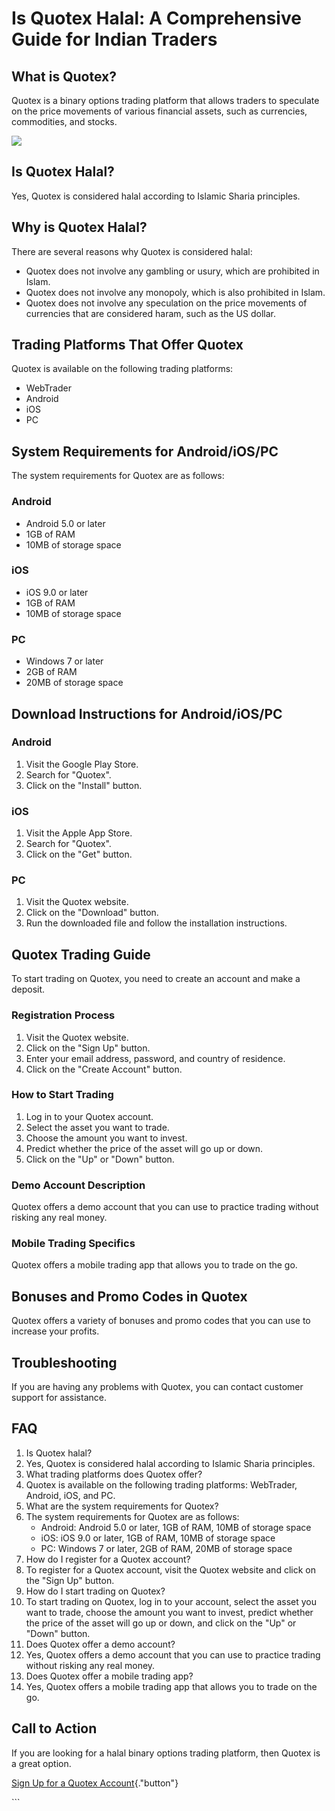 # Is Quotex Halal: A Comprehensive Guide for Indian Traders

## What is Quotex?

Quotex is a binary options trading platform that allows traders to
speculate on the price movements of various financial assets, such as
currencies, commodities, and stocks.

[![](https://static.quotex.io/files/4_en/300_250.jpg)](https://traff.sbs/brokerqxlid)

## Is Quotex Halal?

Yes, Quotex is considered halal according to Islamic Sharia principles.

## Why is Quotex Halal?

There are several reasons why Quotex is considered halal:

-   Quotex does not involve any gambling or usury, which are prohibited
    in Islam.
-   Quotex does not involve any monopoly, which is also prohibited in
    Islam.
-   Quotex does not involve any speculation on the price movements of
    currencies that are considered haram, such as the US dollar.

## Trading Platforms That Offer Quotex

Quotex is available on the following trading platforms:

-   WebTrader
-   Android
-   iOS
-   PC

## System Requirements for Android/iOS/PC

The system requirements for Quotex are as follows:

### Android

-   Android 5.0 or later
-   1GB of RAM
-   10MB of storage space

### iOS

-   iOS 9.0 or later
-   1GB of RAM
-   10MB of storage space

### PC

-   Windows 7 or later
-   2GB of RAM
-   20MB of storage space

## Download Instructions for Android/iOS/PC

### Android

1.  Visit the Google Play Store.
2.  Search for "Quotex".
3.  Click on the "Install" button.

### iOS

1.  Visit the Apple App Store.
2.  Search for "Quotex".
3.  Click on the "Get" button.

### PC

1.  Visit the Quotex website.
2.  Click on the "Download" button.
3.  Run the downloaded file and follow the installation instructions.

## Quotex Trading Guide

To start trading on Quotex, you need to create an account and make a
deposit.

### Registration Process

1.  Visit the Quotex website.
2.  Click on the "Sign Up" button.
3.  Enter your email address, password, and country of residence.
4.  Click on the "Create Account" button.

### How to Start Trading

1.  Log in to your Quotex account.
2.  Select the asset you want to trade.
3.  Choose the amount you want to invest.
4.  Predict whether the price of the asset will go up or down.
5.  Click on the "Up" or "Down" button.

### Demo Account Description

Quotex offers a demo account that you can use to practice trading
without risking any real money.

### Mobile Trading Specifics

Quotex offers a mobile trading app that allows you to trade on the go.

## Bonuses and Promo Codes in Quotex

Quotex offers a variety of bonuses and promo codes that you can use to
increase your profits.

## Troubleshooting

If you are having any problems with Quotex, you can contact customer
support for assistance.

## FAQ

1.  Is Quotex halal?
2.  Yes, Quotex is considered halal according to Islamic Sharia
    principles.
3.  What trading platforms does Quotex offer?
4.  Quotex is available on the following trading platforms: WebTrader,
    Android, iOS, and PC.
5.  What are the system requirements for Quotex?
6.  The system requirements for Quotex are as follows:
    -   Android: Android 5.0 or later, 1GB of RAM, 10MB of storage space
    -   iOS: iOS 9.0 or later, 1GB of RAM, 10MB of storage space
    -   PC: Windows 7 or later, 2GB of RAM, 20MB of storage space
7.  How do I register for a Quotex account?
8.  To register for a Quotex account, visit the Quotex website and click
    on the "Sign Up" button.
9.  How do I start trading on Quotex?
10. To start trading on Quotex, log in to your account, select the asset
    you want to trade, choose the amount you want to invest, predict
    whether the price of the asset will go up or down, and click on the
    "Up" or "Down" button.
11. Does Quotex offer a demo account?
12. Yes, Quotex offers a demo account that you can use to practice
    trading without risking any real money.
13. Does Quotex offer a mobile trading app?
14. Yes, Quotex offers a mobile trading app that allows you to trade on
    the go.

## Call to Action

If you are looking for a halal binary options trading platform, then
Quotex is a great option.

[Sign Up for a Quotex
Account](\%22https://broker-qx.pro/sign-up/?lid=1102511\%22){."button"}

\`\`\`

